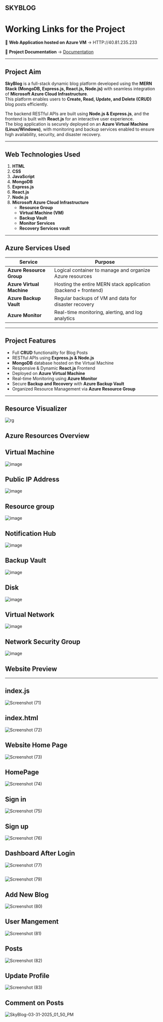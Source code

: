 ## **SKYBLOG**

# Working Links for the Project

🔗 **Web Application hosted on Azure VM** → HTTP://40.81.235.233

📄 **Project Documentation** → [Documentation](#)

---

## Project Aim

**SkyBlog** is a full-stack dynamic blog platform developed using the **MERN Stack (MongoDB, Express.js, React.js, Node.js)** with seamless integration of **Microsoft Azure Cloud Infrastructure**.  
This platform enables users to **Create, Read, Update, and Delete (CRUD)** blog posts efficiently.

The backend RESTful APIs are built using **Node.js & Express.js**, and the frontend is built with **React.js** for an interactive user experience.  
The blog application is securely deployed on an **Azure Virtual Machine (Linux/Windows)**, with monitoring and backup services enabled to ensure high availability, security, and disaster recovery.

---

## Web Technologies Used

1. **HTML**
2. **CSS**
3. **JavaScript**
4. **MongoDB**
5. **Express.js**
6. **React.js**
7. **Node.js**
8. **Microsoft Azure Cloud Infrastructure**
   - **Resource Group**
   - **Virtual Machine (VM)**
   - **Backup Vault**
   - **Monitor Services**
   - **Recovery Services vault**

---

## Azure Services Used

| Service                     | Purpose                                                             |
|-----------------------------|---------------------------------------------------------------------|
| **Azure Resource Group**    | Logical container to manage and organize Azure resources            |
| **Azure Virtual Machine**   | Hosting the entire MERN stack application (backend + frontend)      |
| **Azure Backup Vault**      | Regular backups of VM and data for disaster recovery                |
| **Azure Monitor**           | Real-time monitoring, alerting, and log analytics                   |

---

##  Project Features

- Full **CRUD** functionality for Blog Posts
- RESTful APIs using **Express.js & Node.js**
- **MongoDB** database hosted on the Virtual Machine
- Responsive & Dynamic **React.js** Frontend
- Deployed on **Azure Virtual Machine**
- Real-time Monitoring using **Azure Monitor**
- Secure **Backup and Recovery** with **Azure Backup Vault**
- Organized Resource Management via **Azure Resource Group**

---
## Resource Visualizer
![rg](https://github.com/user-attachments/assets/4b824bf7-53a0-4dad-a0a0-daf12b633ab7)


## Azure Resources Overview
## Virtual Machine
![image](https://github.com/user-attachments/assets/9f8d32d9-dc3c-4cfc-bf2c-1e8152cd42cd)
##  Public IP Address
![image](https://github.com/user-attachments/assets/4c5b5e7c-eb74-48e6-8d00-a2ce54304854)
## Resource group
![image](https://github.com/user-attachments/assets/ed975ded-51d7-484d-a75c-2bae2ba987a3)
## Notification Hub
![image](https://github.com/user-attachments/assets/359c6ef3-25b8-45be-96a4-a72ba714174b)
## Backup Vault
![image](https://github.com/user-attachments/assets/88e8faad-9121-49d8-b866-2c837a0d3926)
## Disk
![image](https://github.com/user-attachments/assets/7a6cb02d-e3ba-4b98-98b1-0cc5953d730f)
## Virtual Network
![image](https://github.com/user-attachments/assets/1a174789-1749-492c-9d89-3d6e7006dbec)
## Network Security Group
![image](https://github.com/user-attachments/assets/09545e81-f3d9-45e5-9256-68c4b35c0689)

##  Website Preview

---

## index.js
![Screenshot (71)](https://github.com/user-attachments/assets/8d127c51-f086-47c1-ac45-b9c39a811dbc)

## index.html
![Screenshot (72)](https://github.com/user-attachments/assets/76e4f6d6-60fe-4336-8a13-e6275e22e90c)

## Website Home Page
![Screenshot (73)](https://github.com/user-attachments/assets/346f218e-24bc-4a58-b703-84865940249b)
## HomePage
![Screenshot (74)](https://github.com/user-attachments/assets/e7341790-e782-4bb9-97be-8493a87e261a)

## Sign in
![Screenshot (75)](https://github.com/user-attachments/assets/177fd0f3-b49b-402d-9674-457fca71425c)

## Sign up
![Screenshot (76)](https://github.com/user-attachments/assets/a9b19e91-51a0-438f-812c-af9459dbaba1)

## Dashboard After Login
![Screenshot (77)](https://github.com/user-attachments/assets/08794eb2-1f1e-4927-8152-c15d88df5c76)

## 
![Screenshot (79)](https://github.com/user-attachments/assets/46df9395-b46e-44f2-b5e5-cec7d5d6d3b8)

##  Add New Blog
![Screenshot (80)](https://github.com/user-attachments/assets/f12ba20d-721c-4d28-8970-0d1b68de5425)

## User Mangement
![Screenshot (81)](https://github.com/user-attachments/assets/e2dc2220-5553-4ceb-a7f2-7fd099bc1f8b)

##  Posts
![Screenshot (82)](https://github.com/user-attachments/assets/b558bf5a-b213-4ad0-a231-10abe2ae30a5)

 ## Update Profile
![Screenshot (83)](https://github.com/user-attachments/assets/cf1bd8bc-0a4f-43f8-9d0e-2e5cf91b8f84)

##  Comment on  Posts
![SkyBlog-03-31-2025_01_50_PM](https://github.com/user-attachments/assets/042759bd-a082-4096-b2bd-a9c0f2e2de66)















